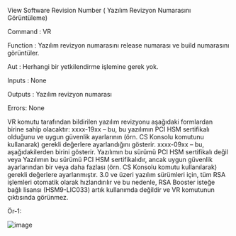 View Software Revision Number ( Yazılım Revizyon Numarasını Görüntüleme)

Command : VR

Function : Yazılım revizyon numarasını release numarası ve build numarasını görüntüler.

Aut : Herhangi bir yetkilendirme işlemine gerek yok.

Inputs : None

Outputs : Yazılım revizyon numarası

Errors: None

VR komutu tarafından bildirilen yazılım revizyonu aşağıdaki formlardan birine sahip olacaktır:
xxxx-19xx – bu, bu yazılımın PCI HSM sertifikalı olduğunu ve uygun güvenlik ayarlarının (örn. CS Konsolu komutunu kullanarak) gerekli değerlere ayarlandığını gösterir.
xxxx-09xx – bu, aşağıdakilerden birini gösterir.
Yazılımın bu sürümü PCI HSM sertifikalı değil veya Yazılımın bu sürümü PCI HSM sertifikalıdır, ancak uygun güvenlik ayarlarından bir veya daha fazlası (örn. CS Konsolu komutu kullanılarak) gerekli değerlere ayarlanmıştır.
3.0 ve üzeri yazılım sürümleri için, tüm RSA işlemleri otomatik olarak hızlandırılır ve bu nedenle, RSA Booster isteğe bağlı lisansı (HSM9-LIC033) artık kullanımda değildir ve VR komutunun çıktısında görünmez.

Ör-1: 


![image](https://user-images.githubusercontent.com/77227227/196627280-13e0a5b0-f8b0-4e81-baa4-5cef533a3d1a.png)

